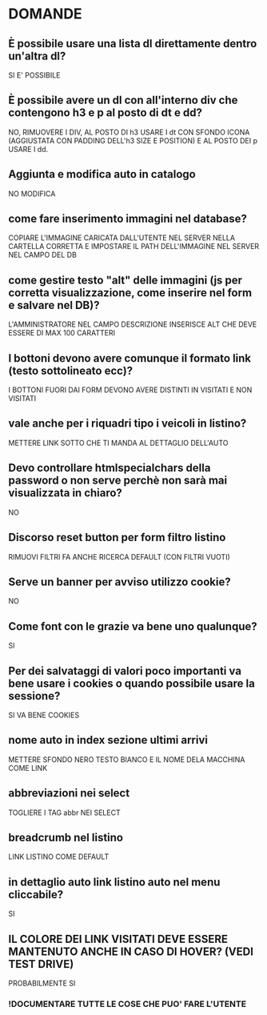 # DOMANDE

## È possibile usare una lista dl direttamente dentro un'altra dl? 
SI E' POSSIBILE

## È possibile avere un dl con all'interno div che contengono h3 e p al posto di dt e dd?
NO, RIMUOVERE I DIV, AL POSTO DI h3 USARE I dt CON SFONDO ICONA (AGGIUSTATA CON PADDING DELL'h3 SIZE E POSITION) E AL POSTO DEI p USARE I dd.

## Aggiunta e modifica auto in catalogo
NO MODIFICA

## come fare inserimento immagini nel database?
COPIARE L'IMMAGINE CARICATA DALL'UTENTE NEL SERVER NELLA CARTELLA CORRETTA E IMPOSTARE IL PATH DELL'IMMAGINE NEL SERVER NEL CAMPO DEL DB

## come gestire testo "alt" delle immagini (js per corretta visualizzazione, come inserire nel form e salvare nel DB)?
L'AMMINISTRATORE NEL CAMPO DESCRIZIONE INSERISCE ALT CHE DEVE ESSERE DI MAX 100 CARATTERI

## I bottoni devono avere comunque il formato link (testo sottolineato ecc)?
I BOTTONI FUORI DAI FORM DEVONO AVERE DISTINTI IN VISITATI E NON VISITATI

## vale anche per i riquadri tipo i veicoli in listino?
METTERE LINK SOTTO CHE TI MANDA AL DETTAGLIO DELL'AUTO

## Devo controllare htmlspecialchars della password o non serve perchè non sarà mai visualizzata in chiaro?
NO

## Discorso reset button per form filtro listino
RIMUOVI FILTRI FA ANCHE RICERCA DEFAULT (CON FILTRI VUOTI)

## Serve un banner per avviso utilizzo cookie?
NO

## Come font con le grazie va bene uno qualunque?
SI

## Per dei salvataggi di valori poco importanti va bene usare i cookies o quando possibile usare la sessione?
SI VA BENE COOKIES

## nome auto in index sezione ultimi arrivi
METTERE SFONDO NERO TESTO BIANCO E IL NOME DELA MACCHINA COME LINK

## abbreviazioni nei select
TOGLIERE I TAG abbr NEI SELECT

## breadcrumb nel listino
LINK LISTINO COME DEFAULT

## in dettaglio auto link listino auto nel menu cliccabile?
SI

## IL COLORE DEI LINK VISITATI DEVE ESSERE MANTENUTO ANCHE IN CASO DI HOVER? (VEDI TEST DRIVE)
PROBABILMENTE SI

### !DOCUMENTARE TUTTE LE COSE CHE PUO' FARE L'UTENTE

